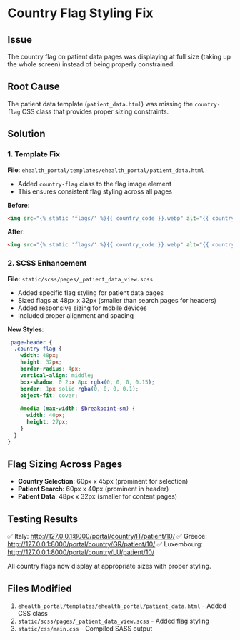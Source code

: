 # Country Flag Styling Fix

## Issue
The country flag on patient data pages was displaying at full size (taking up the whole screen) instead of being properly constrained.

## Root Cause
The patient data template (`patient_data.html`) was missing the `country-flag` CSS class that provides proper sizing constraints.

## Solution

### 1. Template Fix
**File**: `ehealth_portal/templates/ehealth_portal/patient_data.html`
- Added `country-flag` class to the flag image element
- This ensures consistent flag styling across all pages

**Before**:
```html
<img src="{% static 'flags/' %}{{ country_code }}.webp" alt="{{ country.name }} flag" class="me-2">
```

**After**:
```html
<img src="{% static 'flags/' %}{{ country_code }}.webp" alt="{{ country.name }} flag" class="country-flag me-2">
```

### 2. SCSS Enhancement
**File**: `static/scss/pages/_patient_data_view.scss`
- Added specific flag styling for patient data pages
- Sized flags at 48px x 32px (smaller than search pages for headers)
- Added responsive sizing for mobile devices
- Included proper alignment and spacing

**New Styles**:
```scss
.page-header {
  .country-flag {
    width: 48px;
    height: 32px;
    border-radius: 4px;
    vertical-align: middle;
    box-shadow: 0 2px 8px rgba(0, 0, 0, 0.15);
    border: 1px solid rgba(0, 0, 0, 0.1);
    object-fit: cover;
    
    @media (max-width: $breakpoint-sm) {
      width: 40px;
      height: 27px;
    }
  }
}
```

## Flag Sizing Across Pages

- **Country Selection**: 60px x 45px (prominent for selection)
- **Patient Search**: 60px x 40px (prominent in header)
- **Patient Data**: 48px x 32px (smaller for content pages)

## Testing Results

✅ Italy: http://127.0.0.1:8000/portal/country/IT/patient/10/
✅ Greece: http://127.0.0.1:8000/portal/country/GR/patient/10/
✅ Luxembourg: http://127.0.0.1:8000/portal/country/LU/patient/10/

All country flags now display at appropriate sizes with proper styling.

## Files Modified

1. `ehealth_portal/templates/ehealth_portal/patient_data.html` - Added CSS class
2. `static/scss/pages/_patient_data_view.scss` - Added flag styling
3. `static/css/main.css` - Compiled SASS output
